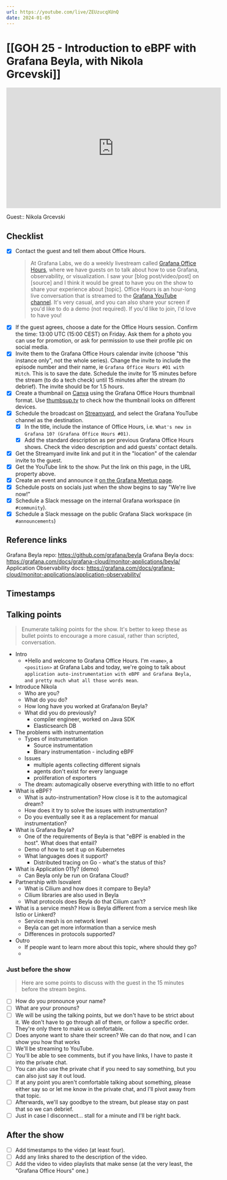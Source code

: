 ```yaml
---
url: https://youtube.com/live/ZEUzucqXUnQ
date: 2024-01-05
---
```

# [[GOH 25 - Introduction to eBPF with Grafana Beyla, with Nikola Grcevski]]

<iframe width="560" height="315" src="https://www.youtube.com/embed/" title="YouTube video player" frameborder="0" allow="accelerometer; autoplay; clipboard-write; encrypted-media; gyroscope; picture-in-picture" allowfullscreen></iframe>

Guest:: Nikola Grcevski

## Checklist

- [x] Contact the guest and tell them about Office Hours.
	> At Grafana Labs, we do a weekly livestream called [Grafana Office Hours](https://www.youtube.com/watch?v=uk7NoagbJ28&list=PLDGkOdUX1Ujrrse-cdj20RRah9hyHdxBu), where we have guests on to talk about how to use Grafana, observability, or visualization. I saw your [blog post/video/post] on [source] and I think it would be great to have you on the show to share your experience about [topic].
	Office Hours is an hour-long live conversation that is streamed to the [Grafana YouTube channel](https://youtube.com/@grafana). It's very casual, and you can also share your screen if you'd like to do a demo (not required). If you'd like to join, I'd love to have you! 
- [x] If the guest agrees, choose a date for the Office Hours session. Confirm the time: 13:00 UTC (15:00 CEST) on Friday. Ask them for a photo you can use for promotion, or ask for permission to use their profile pic on social media.
- [x] Invite them to the Grafana Office Hours calendar invite (choose "this instance only", not the whole series). Change the invite to include the episode number and their name, ie `Grafana Office Hours #01 with Mitch`. This is to save the date. Schedule the invite for 15 minutes before the stream (to do a tech check) until 15 minutes after the stream (to debrief). The invite should be for 1.5 hours.
- [x] Create a thumbnail on [Canva](https://canva.com) using the Grafana Office Hours thumbnail format. Use [thumbsup.tv](https://thumbsup.tv) to check how the thumbnail looks on different devices.
- [x] Schedule the broadcast on [Streamyard](https://streamyard.com), and select the Grafana YouTube channel as the destination.
	- [x] In the title, include the instance of Office Hours, i.e. `What's new in Grafana 10? (Grafana Office Hours #01)`.
	- [x] Add the standard description as per previous Grafana Office Hours shows. Check the video description and add guests' contact details.
- [x] Get the Streamyard invite link and put it in the "location" of the calendar invite to the guest.
- [x] Get the YouTube link to the show. Put the link on this page, in the URL property above.
- [x] Create an event and announce it [on the Grafana Meetup page](https://www.meetup.com/grafana-friends-virtual-meetup-group/).
- [x] Schedule posts on socials just when the show begins to say "We're live now!"
- [x] Schedule a Slack message on the internal Grafana workspace (in `#community`).
- [x] Schedule a Slack message on the public Grafana Slack workspace (in `#announcements`)

## Reference links

Grafana Beyla repo: https://github.com/grafana/beyla
Grafana Beyla docs: https://grafana.com/docs/grafana-cloud/monitor-applications/beyla/
Application Observability docs: https://grafana.com/docs/grafana-cloud/monitor-applications/application-observability/

## Timestamps



## Talking points

> Enumerate talking points for the show. It's better to keep these as bullet points to encourage a more casual, rather than scripted, conversation.

- Intro
	- *Hello and welcome to Grafana Office Hours. I'm `<name>`, a `<position>` at Grafana Labs and today, we're going to talk about `application auto-instrumentation with eBPF and Grafana Beyla, and pretty much what all those words mean`.
- Introduce Nikola
	- Who are you?
	- What do you do?
	- How long have you worked at Grafana/on Beyla?
	- What did you do previously?
		- compiler engineer, worked on Java SDK
		- Elasticsearch DB
- The problems with instrumentation
	- Types of instrumentation
		- Source instrumentation
		- Binary instrumentation - including eBPF
	- Issues
		- multiple agents collecting different signals
		- agents don't exist for every language
		- proliferation of exporters
	- The dream: automagically observe everything with little to no effort
- What is eBPF?
	- What is auto-instrumentation? How close is it to the automagical dream?
	- How does it try to solve the issues with instrumentation?
	- Do you eventually see it as a replacement for manual instrumentation?
- What is Grafana Beyla?
	- One of the requirements of Beyla is that "eBPF is enabled in the host". What does that entail?
	- Demo of how to set it up on Kubernetes
	- What languages does it support?
		- Distributed tracing on Go - what's the status of this?
- What is Application 011y? (demo)
	- Can Beyla only be run on Grafana Cloud?
- Partnership with Isovalent
	- What is Cilium and how does it compare to Beyla?
	- Cilium libraries are also used in Beyla
	- What protocols does Beyla do that Cilium can't?
- What is a service mesh? How is Beyla different from a service mesh like Istio or Linkerd?
	- Service mesh is on network level
	- Beyla can get more information than a service mesh
	- Differences in protocols supported?
- Outro
	- If people want to learn more about this topic, where should they go?
	- 

### Just before the show

> Here are some points to discuss with the guest in the 15 minutes before the stream begins.

- [ ] How do you pronounce your name?
- [ ] What are your pronouns?
- [ ] We will be using the talking points, but we don't have to be strict about it. We don't have to go through all of them, or follow a specific order. They're only there to make us comfortable.
- [ ] Does anyone want to share their screen? We can do that now, and I can show you how that works
- [ ] We'll be streaming to YouTube.
- [ ] You'll be able to see comments, but if you have links, I have to paste it into the private chat.
- [ ] You can also use the private chat if you need to say something, but you can also just say it out loud.
- [ ] If at any point you aren't comfortable talking about something, please either say so or let me know in the private chat, and I'll pivot away from that topic.
- [ ] Afterwards, we'll say goodbye to the stream, but please stay on past that so we can debrief.
- [ ] Just in case I disconnect... stall for a minute and I'll be right back.

## After the show

- [ ] Add timestamps to the video (at least four).
- [ ] Add any links shared to the description of the video.
- [ ] Add the video to video playlists that make sense (at the very least, the "Grafana Office Hours" one.)